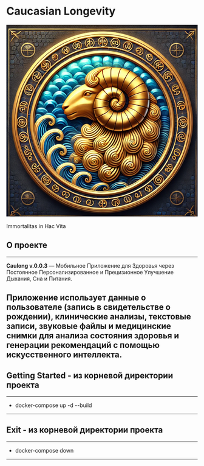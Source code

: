 # Caucasian Longevity

![Логотип Caulong](logo.png)

Immortalitas in Hac Vita 

## О проекте
---
**Caulong v.0.0.3** — Мобильное Приложение для Здоровья через Постоянное Персонализированное и Прецизионное Улучшение Дыхания, Сна и Питания.

Приложение использует данные о пользователе (запись в свидетельстве о рождении), клинические анализы, текстовые записи, звуковые файлы и медицинские снимки для анализа состояния здоровья и генерации рекомендаций с помощью искусственного интеллекта.
---

## Getting Started - из корневой директории проекта
---
- docker-compose up -d --build
---

## Exit - из корневой директории проекта
---
- docker-compose down
---